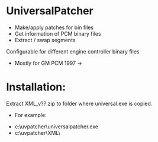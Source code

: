 # UniversalPatcher
- Make/apply patches for bin files
- Get information of PCM binary files
- Extract / swap segments

Configurable for different engine controller binary files
 * Mostly for GM PCM 1997 ->

# Installation:
Extract XML_v??.zip to folder where universal.exe is copied.
- For example:
* c:\uvpatcher\universalpatcher.exe
* c:\uvpatcher\XML\

